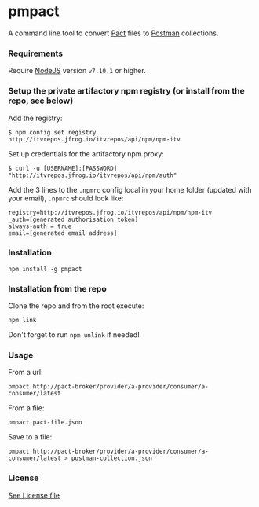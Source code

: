 # pmpact

A command line tool to convert [Pact](https://docs.pact.io/) files to [Postman](https://www.getpostman.com/) collections.

### Requirements

Require [NodeJS](https://nodejs.org/en/) version `v7.10.1` or higher.

### Setup the private artifactory npm registry (or install from the repo, see below)

Add the registry:

	$ npm config set registry http://itvrepos.jfrog.io/itvrepos/api/npm/npm-itv

Set up credentials for the artifactory npm proxy:

	$ curl -u [USERNAME]:[PASSWORD] "http://itvrepos.jfrog.io/itvrepos/api/npm/auth"

Add the 3 lines to the ```.npmrc``` config local in your home folder (updated with your email), ```.npmrc``` should look like:

```
registry=http://itvrepos.jfrog.io/itvrepos/api/npm/npm-itv
_auth=[generated authorisation token]
always-auth = true
email=[generated email address]
```

### Installation

```
npm install -g pmpact
```

### Installation from the repo

Clone the repo and from the root execute:

```
npm link
```

Don't forget to run `npm unlink` if needed!

### Usage

From a url:

```
pmpact http://pact-broker/provider/a-provider/consumer/a-consumer/latest
```

From a file:

```
pmpact pact-file.json
```

Save to a file:

```
pmpact http://pact-broker/provider/a-provider/consumer/a-consumer/latest > postman-collection.json
```

### License

[See License file](https://github.com/ITV/pmpact/blob/master/LICENSE.md)
